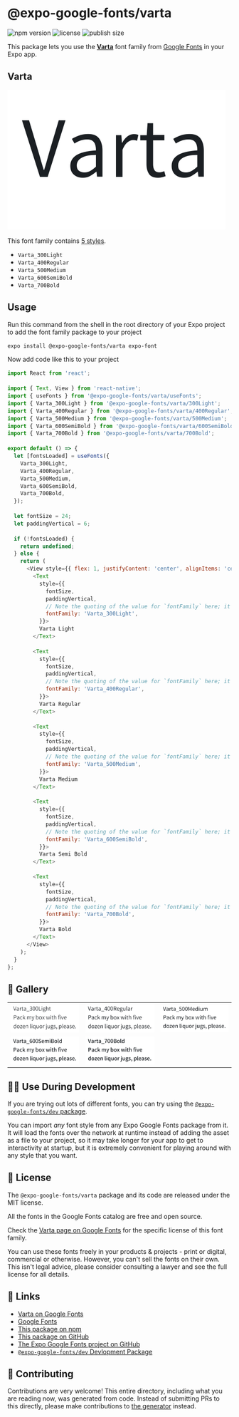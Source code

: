 # @expo-google-fonts/varta

![npm version](https://flat.badgen.net/npm/v/@expo-google-fonts/varta)
![license](https://flat.badgen.net/github/license/expo/google-fonts)
![publish size](https://flat.badgen.net/packagephobia/install/@expo-google-fonts/varta)

This package lets you use the [**Varta**](https://fonts.google.com/specimen/Varta) font family from [Google Fonts](https://fonts.google.com/) in your Expo app.

## Varta

![Varta](./font-family.png)

This font family contains [5 styles](#-gallery).

- `Varta_300Light`
- `Varta_400Regular`
- `Varta_500Medium`
- `Varta_600SemiBold`
- `Varta_700Bold`

## Usage

Run this command from the shell in the root directory of your Expo project to add the font family package to your project
```sh
expo install @expo-google-fonts/varta expo-font
```

Now add code like this to your project
```js
import React from 'react';

import { Text, View } from 'react-native';
import { useFonts } from '@expo-google-fonts/varta/useFonts';
import { Varta_300Light } from '@expo-google-fonts/varta/300Light';
import { Varta_400Regular } from '@expo-google-fonts/varta/400Regular';
import { Varta_500Medium } from '@expo-google-fonts/varta/500Medium';
import { Varta_600SemiBold } from '@expo-google-fonts/varta/600SemiBold';
import { Varta_700Bold } from '@expo-google-fonts/varta/700Bold';

export default () => {
  let [fontsLoaded] = useFonts({
    Varta_300Light,
    Varta_400Regular,
    Varta_500Medium,
    Varta_600SemiBold,
    Varta_700Bold,
  });

  let fontSize = 24;
  let paddingVertical = 6;

  if (!fontsLoaded) {
    return undefined;
  } else {
    return (
      <View style={{ flex: 1, justifyContent: 'center', alignItems: 'center' }}>
        <Text
          style={{
            fontSize,
            paddingVertical,
            // Note the quoting of the value for `fontFamily` here; it expects a string!
            fontFamily: 'Varta_300Light',
          }}>
          Varta Light
        </Text>

        <Text
          style={{
            fontSize,
            paddingVertical,
            // Note the quoting of the value for `fontFamily` here; it expects a string!
            fontFamily: 'Varta_400Regular',
          }}>
          Varta Regular
        </Text>

        <Text
          style={{
            fontSize,
            paddingVertical,
            // Note the quoting of the value for `fontFamily` here; it expects a string!
            fontFamily: 'Varta_500Medium',
          }}>
          Varta Medium
        </Text>

        <Text
          style={{
            fontSize,
            paddingVertical,
            // Note the quoting of the value for `fontFamily` here; it expects a string!
            fontFamily: 'Varta_600SemiBold',
          }}>
          Varta Semi Bold
        </Text>

        <Text
          style={{
            fontSize,
            paddingVertical,
            // Note the quoting of the value for `fontFamily` here; it expects a string!
            fontFamily: 'Varta_700Bold',
          }}>
          Varta Bold
        </Text>
      </View>
    );
  }
};

```

## 🔡 Gallery


||||
|-|-|-|
|![Varta_300Light](.//300Light/Varta_300Light.ttf.png)|![Varta_400Regular](.//400Regular/Varta_400Regular.ttf.png)|![Varta_500Medium](.//500Medium/Varta_500Medium.ttf.png)||
|![Varta_600SemiBold](.//600SemiBold/Varta_600SemiBold.ttf.png)|![Varta_700Bold](.//700Bold/Varta_700Bold.ttf.png)|||


## 👩‍💻 Use During Development

If you are trying out lots of different fonts, you can try using the [`@expo-google-fonts/dev` package](https://github.com/expo/google-fonts/tree/master/font-packages/dev#readme).

You can import *any* font style from any Expo Google Fonts package from it. It will load the fonts
over the network at runtime instead of adding the asset as a file to your project, so it may take longer
for your app to get to interactivity at startup, but it is extremely convenient
for playing around with any style that you want.

## 📖 License

The `@expo-google-fonts/varta` package and its code are released under the MIT license.

All the fonts in the Google Fonts catalog are free and open source.

Check the [Varta page on Google Fonts](https://fonts.google.com/specimen/Varta) for the specific license of this font family.

You can use these fonts freely in your products & projects - print or digital, commercial or otherwise. However, you can't sell the fonts on their own. This isn't legal advice, please consider consulting a lawyer and see the full license for all details.

## 🔗 Links

- [Varta on Google Fonts](https://fonts.google.com/specimen/Varta)
- [Google Fonts](https://fonts.google.com/)
- [This package on npm](https://www.npmjs.com/package/@expo-google-fonts/varta)
- [This package on GitHub](https://github.com/expo/google-fonts/tree/master/font-packages/varta)
- [The Expo Google Fonts project on GitHub](https://github.com/expo/google-fonts)
- [`@expo-google-fonts/dev` Devlopment Package](https://github.com/expo/google-fonts/tree/master/font-packages/dev)

## 🤝 Contributing

Contributions are very welcome! This entire directory, including what you are reading now, was generated from code. Instead of submitting PRs to this directly, please make contributions to [the generator](https://github.com/expo/google-fonts/tree/master/packages/generator) instead.
